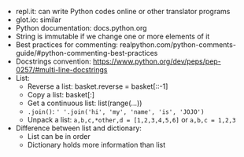 - repl.it: can write Python codes online or other translator programs
- glot.io: similar
- Python documentation: docs.python.org
- String is immutable if we change one or more elements of it
- Best practices for commenting: realpython.com/python-comments-guide/#python-commenting-best-practices
- Docstrings convention: https://www.python.org/dev/peps/pep-0257/#multi-line-docstrings
- List:
    - Reverse a list: basket.reverse = basket[::-1]
    - Copy a list: basket[:]
    - Get a continuous list: list(range(...))
    - `.join()`: `' '.join('hi', 'my', 'name', 'is', 'JOJO')`
    - Unpack a list: `a,b,c,*other,d = [1,2,3,4,5,6]` or `a,b,c = 1,2,3`
- Difference between list and dictionary:
    - List can be in order
    - Dictionary holds more information than list